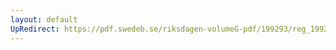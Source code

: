```yaml
---
layout: default
UpRedirect: https://pdf.swedeb.se/riksdagen-volumeG-pdf/199293/reg_199293/reg_199293_0532.pdf
---
```

